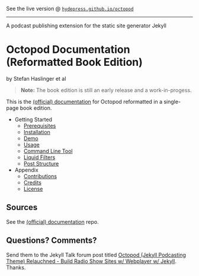 See the live version @ [`hydepress.github.io/octopod`](http://hydepress.github.io/octopod) 

---

A podcast publishing extension for the static site generator Jekyll

# Octopod Documentation (Reformatted Book Edition)

by Stefan Haslinger et al


> **Note:** The book edition is still an early release and a work-in-progess.

This is the [(official) documentation](https://github.com/jekyll-octopod/jekyll-octopod.github.io.source)
for Octopod reformatted in a single-page book edition.

- Getting Started
  - [Prerequisites](prerequisites.md)
  - [Installation](installation.md)
  - [Demo](demo.md)
  - [Usage](usage.md)
  - [Command Line Tool](command_line.md)
  - [Liquid Filters](liquid_filters.md)
  - [Post Structure](post_structure.md)
- Appendix
  - [Contributions](contributions.md)
  - [Credits](credits.md)
  - [License](license.md)


## Sources

See the [(official) documentation](https://github.com/jekyll-octopod/jekyll-octopod.github.io.source) repo.


## Questions? Comments?

Send them to the Jekyll Talk forum post titled
[Octopod (Jekyll Podcasting Theme) Relauchned - Build Radio Show Sites w/ Webplayer w/ Jekyll](https://talk.jekyllrb.com/t/octopod-jekyll-podcasting-theme-relauchned-build-radio-show-sites-w-webplayer-w-jekyll/2298).
Thanks.
